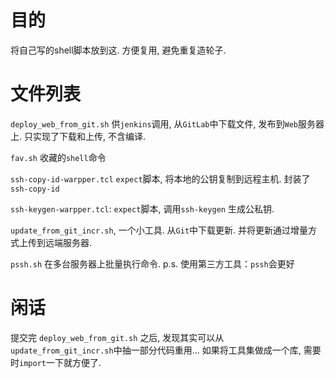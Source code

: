 # 目的 #
将自己写的shell脚本放到这. 方便复用, 避免重复造轮子.

# 文件列表 #

`deploy_web_from_git.sh` 供`jenkins`调用, 从`GitLab`中下载文件, 发布到`Web`服务器上. 只实现了下载和上传, 不含编译.

`fav.sh` 收藏的`shell`命令

`ssh-copy-id-warpper.tcl` `expect`脚本, 将本地的公钥复制到远程主机. 封装了 `ssh-copy-id`

`ssh-keygen-warpper.tcl`: `expect`脚本, 调用`ssh-keygen` 生成公私钥.

`update_from_git_incr.sh`, 一个小工具. 从`Git`中下载更新. 并将更新通过增量方式上传到远端服务器.

`pssh.sh` 在多台服务器上批量执行命令. p.s. 使用第三方工具：`pssh`会更好

# 闲话 #

提交完 `deploy_web_from_git.sh` 之后, 发现其实可以从`update_from_git_incr.sh`中抽一部分代码重用... 如果将工具集做成一个库, 需要时`import`一下就方便了. 

